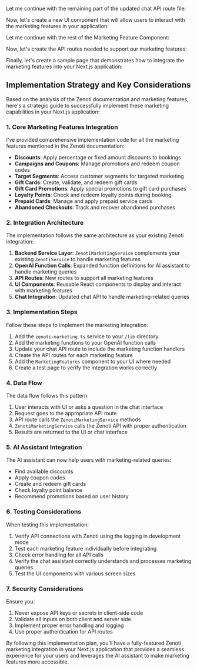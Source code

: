 Let me continue with the remaining part of the updated chat API route file:



Now, let's create a new UI component that will allow users to interact with the marketing features in your application:

Let me continue with the rest of the Marketing Feature Component:

Now, let's create the API routes needed to support our marketing features:



Finally, let's create a sample page that demonstrates how to integrate the marketing features into your Next.js application:



## Implementation Strategy and Key Considerations

Based on the analysis of the Zenoti documentation and marketing features, here's a strategic guide to successfully implement these marketing capabilities in your Next.js application:

### 1. Core Marketing Features Integration

I've provided comprehensive implementation code for all the marketing features mentioned in the Zenoti documentation:

- **Discounts**: Apply percentage or fixed amount discounts to bookings
- **Campaigns and Coupons**: Manage promotions and redeem coupon codes
- **Target Segments**: Access customer segments for targeted marketing
- **Gift Cards**: Create, validate, and redeem gift cards
- **Gift Card Promotions**: Apply special promotions to gift card purchases
- **Loyalty Points**: Check and redeem loyalty points during booking
- **Prepaid Cards**: Manage and apply prepaid service cards
- **Abandoned Checkouts**: Track and recover abandoned purchases

### 2. Integration Architecture

The implementation follows the same architecture as your existing Zenoti integration:

1. **Backend Service Layer**: `ZenotiMarketingService` complements your existing `ZenotiService` to handle marketing features
2. **OpenAI Function Calls**: Expanded function definitions for AI assistant to handle marketing queries
3. **API Routes**: New routes to support all marketing features
4. **UI Components**: Reusable React components to display and interact with marketing features
5. **Chat Integration**: Updated chat API to handle marketing-related queries

### 3. Implementation Steps

Follow these steps to implement the marketing integration:

1. Add the `zenoti-marketing.ts` service to your `/lib` directory
2. Add the marketing functions to your OpenAI function calls
3. Update your chat API route to include the marketing function handlers
4. Create the API routes for each marketing feature
5. Add the `MarketingFeatures` component to your UI where needed
6. Create a test page to verify the integration works correctly

### 4. Data Flow

The data flow follows this pattern:

1. User interacts with UI or asks a question in the chat interface
2. Request goes to the appropriate API route
3. API route calls the `ZenotiMarketingService` methods
4. `ZenotiMarketingService` calls the Zenoti API with proper authentication
5. Results are returned to the UI or chat interface

### 5. AI Assistant Integration

The AI assistant can now help users with marketing-related queries:

- Find available discounts
- Apply coupon codes
- Create and redeem gift cards
- Check loyalty point balance
- Recommend promotions based on user history

### 6. Testing Considerations

When testing this implementation:

1. Verify API connections with Zenoti using the logging in development mode
2. Test each marketing feature individually before integrating
3. Check error handling for all API calls
4. Verify the chat assistant correctly understands and processes marketing queries
5. Test the UI components with various screen sizes

### 7. Security Considerations

Ensure you:

1. Never expose API keys or secrets in client-side code
2. Validate all inputs on both client and server side
3. Implement proper error handling and logging
4. Use proper authentication for API routes

By following this implementation plan, you'll have a fully-featured Zenoti marketing integration in your Next.js application that provides a seamless experience for your users and leverages the AI assistant to make marketing features more accessible.